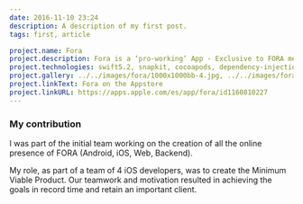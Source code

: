 ```yaml
---
date: 2016-11-10 23:24
description: A description of my first post.
tags: first, article

project.name: Fora
project.description: Fora is a ‘pro-working’ App - Exclusive to FORA members and allows them to be constantly connected. It connects the user to their FORA concierge, other residents, allows to book meeting rooms, and receive live travel updates.
project.technologies: swift5.2, snapkit, cocoapods, dependency-injection, video-streaming, mvvm, rx-swift, realm, swinject, redux
project.gallery: ../../images/fora/1000x1000bb-4.jpg, ../../images/fora/1000x1000bb-3.jpg, ../../images/fora/1000x1000bb-2.jpg
project.linkText: Fora on the Appstore
project.linkURL: https://apps.apple.com/es/app/fora/id1160810227
---
```


### My contribution

I was part of the initial team working on the creation of all the online presence of FORA (Android, iOS, Web, Backend).

My role, as part of a team of 4 iOS developers, was to create the Minimum Viable Product. Our teamwork and motivation resulted in achieving the goals in record time and retain an important client.
